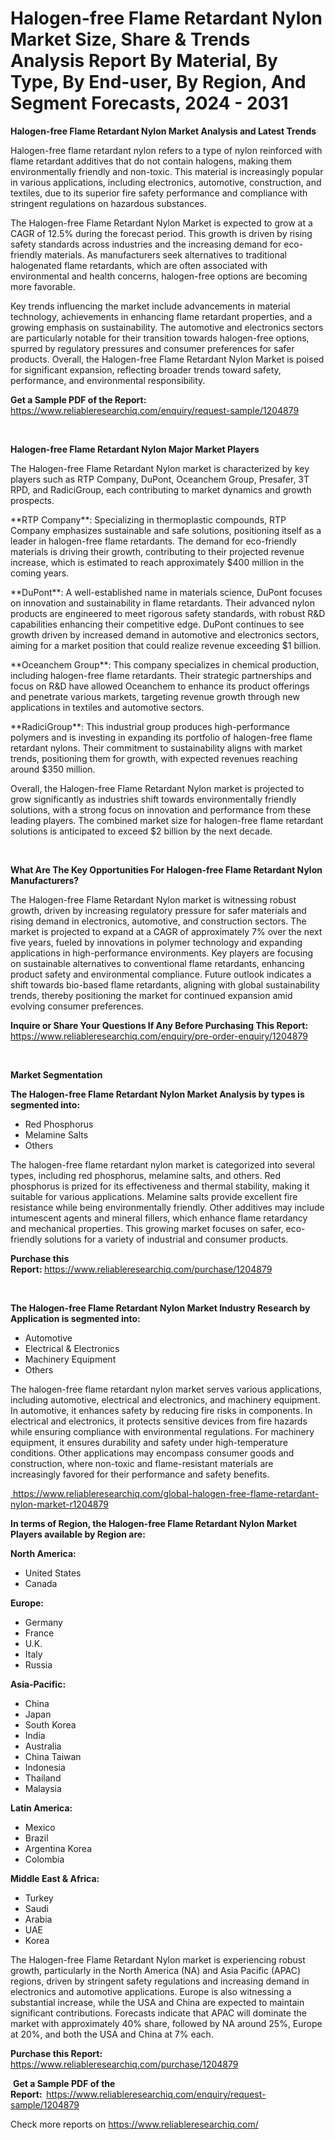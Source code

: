 <p><h1>Halogen-free Flame Retardant Nylon Market Size, Share & Trends Analysis Report By Material, By Type, By End-user, By Region, And Segment Forecasts, 2024 - 2031</h1></p><p><strong>Halogen-free Flame Retardant Nylon Market Analysis and Latest Trends</strong></p>
<p><p>Halogen-free flame retardant nylon refers to a type of nylon reinforced with flame retardant additives that do not contain halogens, making them environmentally friendly and non-toxic. This material is increasingly popular in various applications, including electronics, automotive, construction, and textiles, due to its superior fire safety performance and compliance with stringent regulations on hazardous substances.</p><p>The Halogen-free Flame Retardant Nylon Market is expected to grow at a CAGR of 12.5% during the forecast period. This growth is driven by rising safety standards across industries and the increasing demand for eco-friendly materials. As manufacturers seek alternatives to traditional halogenated flame retardants, which are often associated with environmental and health concerns, halogen-free options are becoming more favorable. </p><p>Key trends influencing the market include advancements in material technology, achievements in enhancing flame retardant properties, and a growing emphasis on sustainability. The automotive and electronics sectors are particularly notable for their transition towards halogen-free options, spurred by regulatory pressures and consumer preferences for safer products. Overall, the Halogen-free Flame Retardant Nylon Market is poised for significant expansion, reflecting broader trends toward safety, performance, and environmental responsibility.</p></p>
<p><strong>Get a Sample PDF of the Report:&nbsp;</strong> <a href="https://www.reliableresearchiq.com/enquiry/request-sample/1204879?utm_campaign=104&utm_medium=2&utm_source=Github&utm_content=ia&utm_term=31122024&utm_id=halogen-free-flame-retardant-nylon">https://www.reliableresearchiq.com/enquiry/request-sample/1204879</a></p>
<p>&nbsp;</p>
<p><strong>Halogen-free Flame Retardant Nylon Major Market Players</strong></p>
<p><p>The Halogen-free Flame Retardant Nylon market is characterized by key players such as RTP Company, DuPont, Oceanchem Group, Presafer, 3T RPD, and RadiciGroup, each contributing to market dynamics and growth prospects.</p><p>**RTP Company**: Specializing in thermoplastic compounds, RTP Company emphasizes sustainable and safe solutions, positioning itself as a leader in halogen-free flame retardants. The demand for eco-friendly materials is driving their growth, contributing to their projected revenue increase, which is estimated to reach approximately $400 million in the coming years.</p><p>**DuPont**: A well-established name in materials science, DuPont focuses on innovation and sustainability in flame retardants. Their advanced nylon products are engineered to meet rigorous safety standards, with robust R&D capabilities enhancing their competitive edge. DuPont continues to see growth driven by increased demand in automotive and electronics sectors, aiming for a market position that could realize revenue exceeding $1 billion.</p><p>**Oceanchem Group**: This company specializes in chemical production, including halogen-free flame retardants. Their strategic partnerships and focus on R&D have allowed Oceanchem to enhance its product offerings and penetrate various markets, targeting revenue growth through new applications in textiles and automotive sectors.</p><p>**RadiciGroup**: This industrial group produces high-performance polymers and is investing in expanding its portfolio of halogen-free flame retardant nylons. Their commitment to sustainability aligns with market trends, positioning them for growth, with expected revenues reaching around $350 million.</p><p>Overall, the Halogen-free Flame Retardant Nylon market is projected to grow significantly as industries shift towards environmentally friendly solutions, with a strong focus on innovation and performance from these leading players. The combined market size for halogen-free flame retardant solutions is anticipated to exceed $2 billion by the next decade.</p></p>
<p>&nbsp;</p>
<p><strong>What Are The Key Opportunities For Halogen-free Flame Retardant Nylon Manufacturers?</strong></p>
<p><p>The Halogen-free Flame Retardant Nylon market is witnessing robust growth, driven by increasing regulatory pressure for safer materials and rising demand in electronics, automotive, and construction sectors. The market is projected to expand at a CAGR of approximately 7% over the next five years, fueled by innovations in polymer technology and expanding applications in high-performance environments. Key players are focusing on sustainable alternatives to conventional flame retardants, enhancing product safety and environmental compliance. Future outlook indicates a shift towards bio-based flame retardants, aligning with global sustainability trends, thereby positioning the market for continued expansion amid evolving consumer preferences.</p></p>
<p><strong>Inquire or Share Your Questions If Any Before Purchasing This Report:</strong> <a href="https://www.reliableresearchiq.com/enquiry/pre-order-enquiry/1204879?utm_campaign=104&utm_medium=2&utm_source=Github&utm_content=ia&utm_term=31122024&utm_id=halogen-free-flame-retardant-nylon">https://www.reliableresearchiq.com/enquiry/pre-order-enquiry/1204879</a></p>
<p>&nbsp;</p>
<p><strong>Market Segmentation</strong></p>
<p><strong>The Halogen-free Flame Retardant Nylon Market Analysis by types is segmented into:</strong></p>
<p><ul><li>Red Phosphorus</li><li>Melamine Salts</li><li>Others</li></ul></p>
<p><p>The halogen-free flame retardant nylon market is categorized into several types, including red phosphorus, melamine salts, and others. Red phosphorus is prized for its effectiveness and thermal stability, making it suitable for various applications. Melamine salts provide excellent fire resistance while being environmentally friendly. Other additives may include intumescent agents and mineral fillers, which enhance flame retardancy and mechanical properties. This growing market focuses on safer, eco-friendly solutions for a variety of industrial and consumer products.</p></p>
<p><strong>Purchase this Report:&nbsp;</strong><a href="https://www.reliableresearchiq.com/purchase/1204879?utm_campaign=104&utm_medium=2&utm_source=Github&utm_content=ia&utm_term=31122024&utm_id=halogen-free-flame-retardant-nylon">https://www.reliableresearchiq.com/purchase/1204879</a></p>
<p>&nbsp;</p>
<p><strong>The Halogen-free Flame Retardant Nylon Market Industry Research by Application is segmented into:</strong></p>
<p><ul><li>Automotive</li><li>Electrical & Electronics</li><li>Machinery Equipment</li><li>Others</li></ul></p>
<p><p>The halogen-free flame retardant nylon market serves various applications, including automotive, electrical and electronics, and machinery equipment. In automotive, it enhances safety by reducing fire risks in components. In electrical and electronics, it protects sensitive devices from fire hazards while ensuring compliance with environmental regulations. For machinery equipment, it ensures durability and safety under high-temperature conditions. Other applications may encompass consumer goods and construction, where non-toxic and flame-resistant materials are increasingly favored for their performance and safety benefits.</p></p>
<p><a href="https://www.reliableresearchiq.com/global-halogen-free-flame-retardant-nylon-market-r1204879?utm_campaign=104&utm_medium=2&utm_source=Github&utm_content=ia&utm_term=31122024&utm_id=halogen-free-flame-retardant-nylon">&nbsp;https://www.reliableresearchiq.com/global-halogen-free-flame-retardant-nylon-market-r1204879</a></p>
<p><strong>In terms of Region, the Halogen-free Flame Retardant Nylon Market Players available by Region are:</strong></p>
<p>
    <p> <strong> North America: </strong>
        <ul>
            <li>United States</li>
            <li>Canada</li>
        </ul>
        </p> 
    <p> <strong> Europe: </strong>
        <ul>
            <li>Germany</li>
            <li>France</li>
            <li>U.K.</li>
            <li>Italy</li>
            <li>Russia</li>
        </ul>
        </p> 
    <p> <strong> Asia-Pacific: </strong>
        <ul>
            <li>China</li>
            <li>Japan</li>
            <li>South Korea</li>
            <li>India</li>
            <li>Australia</li>
            <li>China Taiwan</li>
            <li>Indonesia</li>
            <li>Thailand</li>
            <li>Malaysia</li>
        </ul>
        </p> 
    <p> <strong> Latin America: </strong>
        <ul>
            <li>Mexico</li>
            <li>Brazil</li>
            <li>Argentina Korea</li>
            <li>Colombia</li>
        </ul>
        </p> 
    <p> <strong> Middle East & Africa: </strong>
        <ul>
            <li>Turkey</li>
            <li>Saudi</li>
            <li>Arabia</li>
            <li>UAE</li>
            <li>Korea</li>
        </ul>
    </p>
    </p>
<p><p>The Halogen-free Flame Retardant Nylon market is experiencing robust growth, particularly in the North America (NA) and Asia Pacific (APAC) regions, driven by stringent safety regulations and increasing demand in electronics and automotive applications. Europe is also witnessing a substantial increase, while the USA and China are expected to maintain significant contributions. Forecasts indicate that APAC will dominate the market with approximately 40% share, followed by NA around 25%, Europe at 20%, and both the USA and China at 7% each.</p></p>
<p><strong>Purchase this Report: </strong><a href="https://www.reliableresearchiq.com/purchase/1204879?utm_campaign=104&utm_medium=2&utm_source=Github&utm_content=ia&utm_term=31122024&utm_id=halogen-free-flame-retardant-nylon">https://www.reliableresearchiq.com/purchase/1204879</a></p>
<p>&nbsp;<strong>Get a Sample PDF of the Report:&nbsp;&nbsp;</strong><a href="https://www.reliableresearchiq.com/enquiry/request-sample/1204879?utm_campaign=104&utm_medium=2&utm_source=Github&utm_content=ia&utm_term=31122024&utm_id=halogen-free-flame-retardant-nylon">https://www.reliableresearchiq.com/enquiry/request-sample/1204879</a></p>
<p><strong></strong></p>
<p>Check more reports on <a href="https://www.reliableresearchiq.com/?utm_campaign=104&utm_medium=2&utm_source=Github&utm_content=ia&utm_term=31122024&utm_id=halogen-free-flame-retardant-nylon">https://www.reliableresearchiq.com/</a></p>